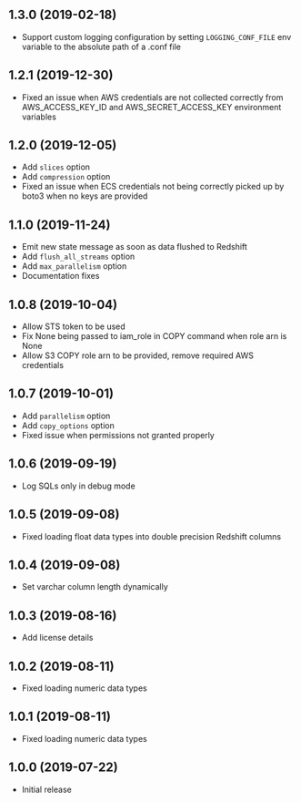 1.3.0 (2019-02-18)
-------------------

- Support custom logging configuration by setting `LOGGING_CONF_FILE` env variable to the absolute path of a .conf file

1.2.1 (2019-12-30)
-------------------

- Fixed an issue when AWS credentials are not collected correctly from AWS_ACCESS_KEY_ID and AWS_SECRET_ACCESS_KEY environment variables

1.2.0 (2019-12-05)
-------------------

- Add `slices` option
- Add `compression` option
- Fixed an issue when ECS credentials not being correctly picked up by boto3 when no keys are provided

1.1.0 (2019-11-24)
-------------------

- Emit new state message as soon as data flushed to Redshift
- Add `flush_all_streams` option
- Add `max_parallelism` option
- Documentation fixes

1.0.8 (2019-10-04)
-------------------

- Allow STS token to be used
- Fix None being passed to iam_role in COPY command when role arn is None
- Allow S3 COPY role arn to be provided, remove required AWS credentials

1.0.7 (2019-10-01)
-------------------

- Add `parallelism` option
- Add `copy_options` option
- Fixed issue when permissions not granted properly

1.0.6 (2019-09-19)
-------------------

- Log SQLs only in debug mode

1.0.5 (2019-09-08)
-------------------

- Fixed loading float data types into double precision Redshift columns

1.0.4 (2019-09-08)
-------------------

- Set varchar column length dynamically

1.0.3 (2019-08-16)
-------------------

- Add license details

1.0.2 (2019-08-11)
-------------------

- Fixed loading numeric data types

1.0.1 (2019-08-11)
-------------------

- Fixed loading numeric data types

1.0.0 (2019-07-22)
-------------------

- Initial release
